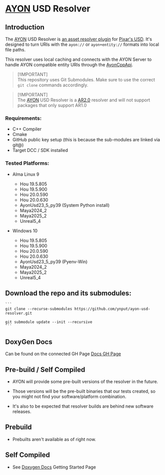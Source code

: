 # [AYON](https://ynput.io/ayon/) USD Resolver

## Introduction

The [AYON](https://ynput.io/ayon/) USD Resolver is
[an asset resolver plugin](https://openusd.org/release/api/ar_page_front.html#ar_uri_resolvers)
for [Pixar's USD](https://openusd.org). It's designed to turn URIs with the
`ayon://` or `ayon+entity://` formats into local file paths.

This resolver uses local caching and connects with the AYON Server to handle
AYON compatible entity URIs through the
[AyonCppApi](<(https://github.com/ynput/ayon-cpp-api/)>).

> [!IMPORTANT]\
> This repository uses Git Submodules. Make
> sure to use the correct `git clone` commands accordingly.

> [!IMPORTANT]\
> The [AYON](https://ynput.io/ayon/) USD Resolver is a
> [AR2.0](https://openusd.org/release/wp_ar2.html) resolver and will not support
> packages that only support AR1.0

### Requirements:

- C++ Compiler
- Cmake
- GitHub public key setup (this is because the sub-modules are linked via git@)
- Target DCC / SDK installed

### Tested Platforms:

- Alma Linux 9
  - Hou 19.5.805
  - Hou 19.5.900
  - Hou 20.0.590
  - Hou 20.0.630
  - AyonUsd23_5_py39 (System Python install)
  - Maya2024_2
  - Maya2025_2
  - Unreal5_4

- Windows 10
  - Hou 19.5.805
  - Hou 19.5.900
  - Hou 20.0.590
  - Hou 20.0.630
  - AyonUsd23_5_py39 (Pyenv-Win)
  - Maya2024_2
  - Maya2025_2
  - Unreal5_4

## Download the repo and its submodules:

    ```
    git clone --recurse-submodules https://github.com/ynput/ayon-usd-resolver.git

    git submodule update --init --recursive
    ```

## DoxyGen Docs

Can be found on the connected GH Page
[Docs GH Page](https://ynput.github.io/ayon-usd-resolver/)

## Pre-build / Self Compiled

- AYON will provide some pre-built versions of the resolver in the future.

- Those versions will be the pre-built binaries that our tests created, so you
  might not find your software/platform combination.
- It's also to be expected that resolver builds are behind new software
  releases.

## Prebuild

- Prebuilts aren't available as of right now.

## Self Compiled

- See [Doxygen Docs](https://ynput.github.io/ayon-usd-resolver/md_md_Getting_Started.html) Getting Started Page

